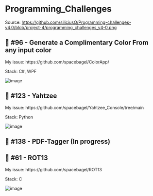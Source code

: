 #  Programming_Challenges
Source: https://github.com/siliciusQ/Programming-challenges-v4.0/blob/project-4/programming_challenges_v4-0.png

## 🎨 #96 - Generate a Complimentary Color From any input color
<p>My issue: https://github.com/spacebagel/ColorApp/<p>
<p>Stack: C#, WPF</p>

![image](https://github.com/spacebagel/ColorApp/assets/165411846/4c313e97-65e3-4cd1-b2bf-b76efa8c8a93)
## 🎲 #123 - Yahtzee
<p>My issue: https://github.com/spacebagel/Yahtzee_Console/tree/main</p>
<p>Stack: Python</p>

![image](https://github.com/spacebagel/Yahtzee_Console/assets/165411846/a2d0a17f-0829-427a-b757-c9bb4b73e609)
## 📃 #138 - PDF-Tagger (In progress)


## 🤡️ #61 - ROT13
<p>My issue: https://github.com/spacebagel/ROT13<p>
<p>Stack: C</p>

![image](https://github.com/user-attachments/assets/b711c624-cb48-46dd-b41e-8459b8fbd600)
